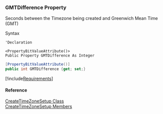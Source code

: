 ﻿### GMTDifference Property

Seconds between the Timezone being created and Greenwich Mean Time (GMT)

Syntax

```vbnet
'Declaration

<PropertyBitValueAttribute()>
Public Property GMTDifference As Integer
```

```csharp
[PropertyBitValueAttribute()]
public int GMTDifference {get; set;}
```

[!include[Requirements](../partials/requirements.md)]

#### Reference

[CreateTimeZoneSetup Class](FChoice.Toolkits.Clarify~FChoice.Toolkits.Clarify.Interfaces.CreateTimeZoneSetup.md)  
[CreateTimeZoneSetup Members](FChoice.Toolkits.Clarify~FChoice.Toolkits.Clarify.Interfaces.CreateTimeZoneSetup_members.md)